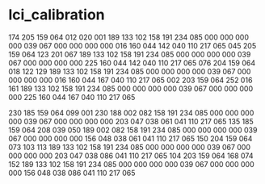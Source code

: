 # lci_calibration
 174 205 159 064 012 020 001 189 133 102 158 191 234 085 000 000 000 000 039 067 000 000 000 000 016 160 044 142 040 110 217 065 
 045 205 159 064 123 201 067 189 133 102 158 191 234 085 000 000 000 000 039 067 000 000 000 000 225 160 044 142 040 110 217 065
 076 204 159 064 018 122 129 189 133 102 158 191 234 085 000 000 000 000 039 067 000 000 000 000 016 160 044 167 040 110 217 065
 002 203 159 064 252 016 161 189 133 102 158 191 234 085 000 000 000 000 039 067 000 000 000 000 225 160 044 167 040 110 217 065

 230 185 159 064 099 001 230 188 002 082 158 191 234 085 000 000 000 000 039 067 000 000 000 000 203 047 038 061 041 110 217 065
 135 185 159 064 208 039 050 189 002 082 158 191 234 085 000 000 000 000 039 067 000 000 000 000 156 048 038 061 041 110 217 065
 150 204 159 064 073 103 113 189 133 102 158 191 234 085 000 000 000 000 039 067 000 000 000 000 203 047 038 086 041 110 217 065
 104 203 159 064 168 074 152 189 133 102 158 191 234 085 000 000 000 000 039 067 000 000 000 000 156 048 038 086 041 110 217 065


 